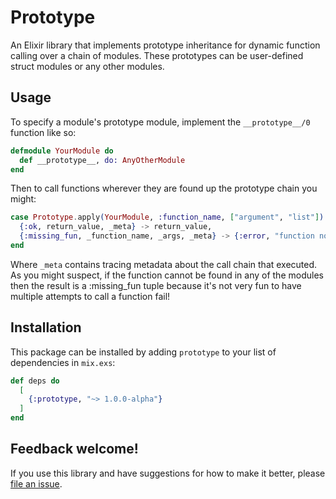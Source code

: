 # Prototype

An Elixir library that implements prototype inheritance for dynamic function calling
over a chain of modules. These prototypes can be user-defined struct modules
or any other modules.

## Usage

To specify a module's prototype module, implement the `__prototype__/0` function like so:

```Elixir
defmodule YourModule do
  def __prototype__, do: AnyOtherModule
end
```

Then to call functions wherever they are found up the prototype chain
you might:

```Elixir
case Prototype.apply(YourModule, :function_name, ["argument", "list"]) do
  {:ok, return_value, _meta} -> return_value,
  {:missing_fun, _function_name, _args, _meta} -> {:error, "function not found"}
end
```

Where `_meta` contains tracing metadata about the call chain that executed.
As you might suspect, if the function cannot be found in any of the modules
then the result is a :missing_fun tuple because it's not very fun to have
multiple attempts to call a function fail!

## Installation

This package can be installed by adding `prototype` to
your list of dependencies in `mix.exs`:

```elixir
def deps do
  [
    {:prototype, "~> 1.0.0-alpha"}
  ]
end
```

## Feedback welcome!

If you use this library and have suggestions for how to make it better,
please [file an issue](https://github.com/typesend/prototype/issues).

